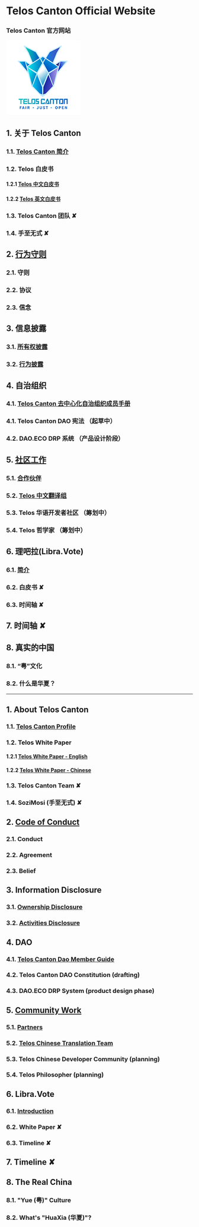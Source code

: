 # Telos Canton Official Website
### Telos Canton 官方网站

![](https://raw.githubusercontent.com/Telos-Canton/TelosCanton-Docs/master/images/telos-canton-logo-slogan-200X200.png)

## 1. 关于 Telos Canton
### 	1.1. [Telos Canton 简介](https://medium.com/@teloscanton/about-telos-canton-703f76f7fa4d)
### 	1.2. Telos 白皮书
#### 		1.2.1 [Telos 中文白皮书](https://github.com/Telos-Canton/telos-docs/blob/master/zh-CN/TelosWhitePaper.md)
#### 		1.2.2 [Telos 英文白皮书](https://github.com/Telos-Canton/Telos-Docs/blob/master/TelosWhitePaper.md)
### 	1.3. Telos Canton 团队 ✘
### 	1.4. 手至无式 ✘

## 2. [行为守则](https://github.com/Telos-Canton/TelosCanton-Docs/blob/master/CodeOfConduct.md)
### 	2.1. 守则
### 	2.2. 协议
### 	2.3. 信念

## 3. 信息披露
### 	3.1. [所有权披露](https://github.com/Telos-Canton/TelosCanton-Docs/blob/master/OwnershipDisclosure.md)
### 	3.2. [行为披露](https://medium.com/@teloscanton/telos-canton-information-disclosure-dec-25-2018-%E4%BF%A1%E6%81%AF%E6%8A%AB%E9%9C%B2-42357777e0ad)

## 4. 自治组织
### 	4.1. [Telos Canton 去中心化自治组织成员手册](https://github.com/Telos-Canton/TelosCanton-Docs/blob/master/TelosCantonDaoMemberGuide.md)
### 	4.1. Telos Canton DAO 宪法 （起草中）
### 	4.2. DAO.ECO DRP 系统 （产品设计阶段）

## 5. [社区工作](https://github.com/Telos-Canton/TelosCanton-Docs/blob/master/TelosCantonCommunityWork.md)
### 	5.1. [合作伙伴](https://github.com/Telos-Canton/TelosCanton-Docs/blob/master/TelosCantonCommunityWork.md)
### 	5.2. [Telos 中文翻译组](https://github.com/DAO-ECO/TelosDocs-En-Zh/blob/master/README.md)
### 	5.3. Telos 华语开发者社区 （筹划中）
### 	5.4. Telos 哲学家 （筹划中）

## 6. 理吧拉(Libra.Vote)
### 	6.1. [简介](https://github.com/Telos-Canton/TelosCanton-Docs/blob/master/Libra.VoteIntroduction.md)
### 	6.2. 白皮书  ✘
### 	6.3. 时间轴 ✘

## 7. 时间轴 ✘

## 8. 真实的中国
### 	8.1. “粤”文化
### 	8.2. 什么是华夏？

---

## 1. About Telos Canton
### 	1.1. [Telos Canton Profile](https://medium.com/@teloscanton/about-telos-canton-703f76f7fa4d)
### 	1.2. Telos White Paper 
#### 		1.2.1 [Telos White Paper - English](https://github.com/Telos-Canton/Telos-Docs/blob/master/TelosWhitePaper.md)
#### 		1.2.2 [Telos White Paper - Chinese](https://github.com/Telos-Canton/telos-docs/blob/master/zh-CN/TelosWhitePaper.md)
### 	1.3. Telos Canton Team ✘
### 	1.4. SoziMosi (手至无式) ✘

## 2. [Code of Conduct](https://github.com/Telos-Canton/TelosCanton-Docs/blob/master/CodeOfConduct.md)
### 	2.1. Conduct
### 	2.2. Agreement
### 	2.3. Belief

## 3. Information Disclosure
### 	3.1. [Ownership Disclosure](https://github.com/Telos-Canton/TelosCanton-Docs/blob/master/OwnershipDisclosure.md)
### 	3.2. [Activities Disclosure](https://medium.com/@teloscanton/telos-canton-information-disclosure-dec-25-2018-%E4%BF%A1%E6%81%AF%E6%8A%AB%E9%9C%B2-42357777e0ad)

## 4. DAO
### 	4.1. [Telos Canton Dao Member Guide](https://github.com/Telos-Canton/TelosCanton-Docs/blob/master/TelosCantonDaoMemberGuide.md)
### 	4.2. Telos Canton DAO Constitution (drafting)
### 	4.3. DAO.ECO DRP System (product design phase)

## 5. [Community Work](https://github.com/Telos-Canton/TelosCanton-Docs/blob/master/TelosCantonCommunityWork.md)
### 	5.1. [Partners](https://github.com/Telos-Canton/TelosCanton-Docs/blob/master/TelosCantonCommunityWork.md)
### 	5.2. [Telos Chinese Translation Team](https://github.com/DAO-ECO/TelosDocs-En-Zh/blob/master/en-US/TelosChineseTranslationGroup_en-US.md)
### 	5.3. Telos Chinese Developer Community (planning)
### 	5.4. Telos Philosopher (planning)

## 6. Libra.Vote
### 	6.1. [Introduction](https://github.com/Telos-Canton/TelosCanton-Docs/blob/master/Libra.VoteIntroduction.md)
### 	6.2. White Paper ✘ 
### 	6.3. Timeline ✘

## 7. Timeline ✘

## 8. The Real China
### 	8.1. "Yue (粤)" Culture
### 	8.2. What's "HuaXia (华夏)"?